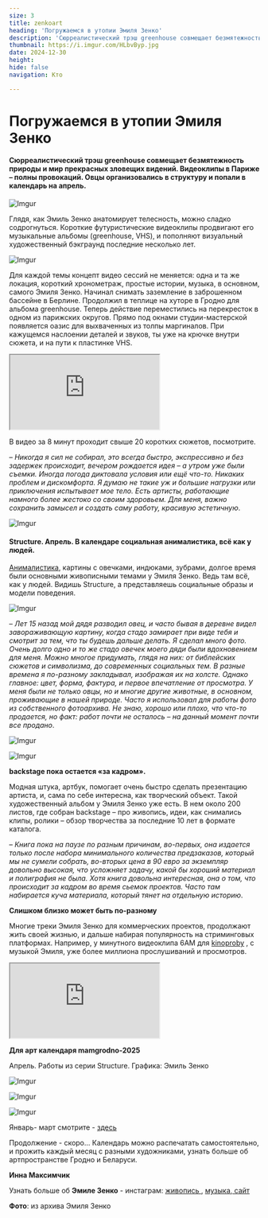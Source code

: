 ```yaml
---
size: 3
title: zenkoart
heading: 'Погружаемся в утопии Эмиля Зенко'
description: 'Сюрреалистический трэш greenhouse совмещает безмятежность природы и мир прекрасных, зловещих видений. Видеоклипы в Париже – полны провокаций. Овцы организовались в структуру, и попали в календарь mam на апрель.'
thumbnail: https://i.imgur.com/HLbvByp.jpg
date: 2024-12-30
height: 
hide: false
navigation: Кто

---
```

# Погружаемся в утопии Эмиля Зенко

#### Сюрреалистический трэш greenhouse совмещает безмятежность природы и мир прекрасных зловещих видений. Видеоклипы в Париже – полны провокаций. Овцы организовались в структуру и попали в календарь на апрель. 

![Imgur](https://i.imgur.com/3bkZFEB.jpg)

Глядя, как Эмиль Зенко анатомирует телесность, можно сладко содрогнуться. Короткие футуристические видеоклипы продвигают его музыкальные альбомы (greenhouse, VHS), и пополняют визуальный художественный бэкграунд последние несколько лет.

![Imgur](https://i.imgur.com/ufQxiG2.jpg)

Для каждой темы концепт видео сессий не меняется: одна и та же локация, короткий хронометраж, простые истории, музыка, в основном, самого Эмиля Зенко.  Начинал снимать заземление в заброшенном бассейне в Берлине. Продолжил в теплице на хуторе в Гродно для альбома greenhouse. Теперь действие переместились на перекресток в одном из парижских округов. Прямо под окнами студии-мастерской  появляется оазис для выхваченных из толпы маргиналов. При кажущемся наслоении деталей и звуков, ты уже на крючке внутри сюжета, и на пути к пластинке VHS. 

<div><iframe class="youtube" src="https://www.youtube.com/embed/Izq9OggMMGQ"></div>

«Она движется как шелк, ядовитым поцелуем оставляя огненные тропы в темной бездне"... Последний клип: pretty shark отправляет к виниловой пластинке.

– _Схема простая – есть серия роликов, действия происходят на оживленном парижском перекрестке, сюжеты простые быстрые, и должны зацепить зрителя, направить на прослушивание альбома VHS. Продумываю все детали заранее, чтобы минимизировать время. Альбом также вышел на виниле, реализацию и производство которого взял на себя.  200 из 300 пластинок лимитированной партии продано без копейки вложений в рекламу или сотрудничества с лейблами, что с моими масштабами считаю хорошим результатом._.
 
<div class="gallery2">
<img src="https://i.imgur.com/1GtuHYk.jpeg" alt="Описание первого изображения"> 
<img src="https://i.imgur.com/Xf1jNvP.jpeg" alt="Описание второго изображения"> 
</div>

– _Сейчас видеопроект завершен, пока что делаю упор на живопись и на выставки_.

... Встретились с Эмилем в маленьком, но не тесном, пространстве галереи confort mental в Париже. Вполне реальный вариант для будущей выставки. Блок в жилом доме, на границе центра, почти у кольцевой. Лестница из ящиков под потолок на антресоль, высокий зал, большой холодильник с пивом, белые скамейки вдоль стен. Вечером скамейки поставят на улицу, холодильник превратится в бар, гости опоздают, получится небольшой сейшн и презентация greenhouse.

<div class="gallery2">
<img src="https://i.imgur.com/vk33W1B.jpeg" alt="Описание первого изображения"> 
<img src="https://i.imgur.com/CpHHvOF.jpeg" alt="Описание второго изображения"> 
</div>

Сегодня музыкальные и художественные некоммерческие проекты Эмиля Зенко связаны с темой влажного потустороннего миры теплицы. Greenhouse "устраняет разрыв между природой и технологиями", заполняя его футуристическими сюжетами. Загадочный прототип остаётся на хуторе под Гродно, разрастается до натуральных размеров в резиденциях и на выставках, сужаясь до макета в Париже

– _Сложно сказать, что удалось именно совместить живопись с другими направлениями в которых я работаю. Наверное, понятную мне попытку я делаю только сейчас, и то, когда она уже стала очевидной: пишу работы с теплицей. До этого постоянно приходилось и приходится переключаться с мира виртуального и цифрового в реальный и физический. Пока фокус направил на новый/старый проект [greenhouse](https://www.youtube.com/watch?v=M9yFBlQHncs), где живописная часть должна будет дополнить уже существующую видео/аудио_. 

![Imgur](https://i.imgur.com/2c8aqwY.jpg)

![Imgur](https://i.imgur.com/piy46EI.jpg)

**«Думаю, не такие уж и большие нагрузки или приключения испытывает мое тело»**

Эмиль во время съёмок часто попадает в экстремальные условия: оказывается покрытый крупными муравьями, исцарапанный, в ванне со льдом, на столе патологоанатома, голый на снегу или в грязной луже на проселке. 

<div>
<iframe class="youtube" src="https://player.vimeo.com/video/906583073" frameborder="0" allowfullscreen></iframe>
</div>

В видео за 8 минут проходит свыше 20 коротких сюжетов, посмотрите. 

– _Никогда я сил не собирал, это всегда быстро, экспрессивно и без задержек происходит, вечером рождается идея – а утром уже были съемки. Иногда погода диктовала условия или ещё что-то. Никаких проблем и дискомфорта. Я думаю не такие уж и большие нагрузки или приключения испытывает мое тело. Есть артисты, работающие намного более жестоко со своим здоровьем. Для меня, важно сохранить замысел и создать саму работу, красивую эстетичную_.

![Imgur](https://i.imgur.com/my40QqU.jpg)

#### Structure. Апрель. В календаре социальная анималистика, всё как у людей. 

[Анималистика](https://www.instagram.com/emilzenko_painting/), картины с овечками, индюками, зубрами, долгое время были основными живописными темами у Эмиля Зенко. Ведь там всё, как у людей. Видишь Structure, а представляешь социальные образы и модели поведения. 

![Imgur](https://i.imgur.com/hPdxYv4.jpg)

– _Лет 15 назад мой дядя разводил овец, и часто бывая в деревне видел завораживающую картину, когда стадо замирает при виде тебя и смотрит за тем, что ты будешь дальше делать. Я сделал много фото.
Очень долго одно и то же стадо овечек моего дяди были вдохновением для меня. Можно многое придумать, глядя на них: от библейских сюжетов и символизма, до современных социальных тем. В разные времена я по-разному закладывал, изображая их на холсте. Однако главное: цвет, форма, фактура, и первое впечатление от просмотра. У меня были не только овцы, но и многие другие животные, в основном, проживающие в нашей природе. Часто я использовал для работы фото из собственного фотоархива. Не знаю, хорошо или плохо, что что-то продается, но факт: работ почти не осталось – на данный момент почти все продано_.

![Imgur](https://i.imgur.com/9201XEg.jpg)

![Imgur](https://i.imgur.com/mfgHyvb.jpg)

**backstage пока остается «за кадром».**

Модная штука, артбук, помогает очень быстро сделать презентацию артиста, и, сама по себе интересна, как творческий объект. Такой художественный альбом у Эмиля Зенко уже есть. В нем около 200 листов, где собран backstage – про живопись, идеи, как снимались клипы, ролики – обзор творчества за последние 10 лет в формате каталога. 

– _Книга пока на паузе по разным причинам, во-первых, она издается только после набора минимального количества предзаказов, который мы не сумели собрать, во-вторых цена в 90 евро за экземпляр довольно высокая, что усложняет задачу, какой бы хороший материал и полиграфия не была.  Хотя книга довольна интересная, она о том, что происходит за кадром во время сьемок проектов. Часто там набирается куча материала, который тянет на отдельную историю_.

**Слишком близко может быть по-разному**

Многие треки Эмиля Зенко для коммерческих проектов, продолжают жить своей жизнью, и дальше набирая популярность на стриминговых платформах. Например, у минутного видеоклипа 6АМ для [kinoproby](https://kino-proby.com/home) , с музыкой Эмиля, уже более миллиона прослушиваний и просмотров. 

<div><iframe class="youtube" src="https://www.youtube.com/embed/oED4ZXm64pg"></div>

Один из последних собственных проектов на заказ у Эмиля – музыкальное сопровождение танцевального спектакля "Близость между нами" (Tide between us) на стриминговой платформе [Visore X](https://www.visore-x.com/)  Жесткие электронные мелодии растят конфликт, усиливают близость, разрывают табу, добавляют экспрессии в сложных многовекторных отношениях пяти человек. Слишком близко - может быть по-разному. 

– _Я писал музыку для большого проекта, который задумали Karim Coppola и Gabrielle Esposito. Начали мы в начале весны прошлого года. Это совместная работа режиссера, хореографа постановщика и группы хореографов. Каждый момент музыки писался в связке со сценарием, был четкий тайминг по времени и постоянная связь с режиссером и хореографом. Мы тестировали как сочетается звук, танец и даже работа оператора, дошлифовывали. Уже ближе к осени они приступили к сьемкам. В декабре в bourse de commerce в Париже прошла премьера_. 

<div>
<iframe class="youtube" src="https://player.vimeo.com/video/1040781120" frameborder="0" allowfullscreen></iframe>
</div>

**Для арт календаря mamgrodno-2025**

Апрель.  Работы из серии Structure. Графика: Эмиль Зенко

![Imgur](https://i.imgur.com/HLbvByp.jpg)

![Imgur](https://i.imgur.com/nriynSQ.jpg)

![Imgur](https://i.imgur.com/xD6OZCU.jpg)

Январь- март смотрите - [здесь](https://www.mamgrodno.com/works/calendar.html)

Продолжение - скоро... Календарь можно распечатать самостоятельно, и прожить каждый месяц с разными художниками, узнать больше об артпространстве Гродно и Беларуси.

**Инна Максимчик**

Узнать больше об **Эмиле Зенко** - инстаграм: [живопись ](https://www.instagram.com/emilzenko_painting/), [музыка](https://www.instagram.com/emilzenko/),[ сайт](https://www.emilzenko.com/)

**Фото**: из архива Эмиля Зенко













